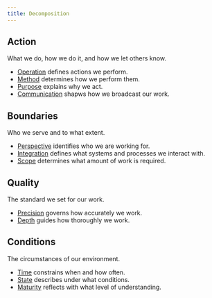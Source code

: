 ```yaml
---
title: Decomposition
---
```


## Action

What we do, how we do it, and how we let others know.

* [Operation](./operation.md) defines actions we perform.
* [Method](./method.md) determines how we perform them.
* [Purpose](./purpose.md) explains why we act.
* [Communication](./communication.md) shapws how we broadcast our work.

## Boundaries

Who we serve and to what extent.

* [Perspective](./perspective.md) identifies who we are working for.
* [Integration](./integration.md) defines what systems and processes we interact with.
* [Scope](./scope.md) determines what amount of work is required.

## Quality

The standard we set for our work.

* [Precision](./precision.md) governs how accurately we work.
* [Depth](./depth.md) guides how thoroughly we work.

## Conditions

The circumstances of our environment.

* [Time](./time.md) constrains when and how often.
* [State](./state.md) describes under what conditions.
* [Maturity](./maturity.md) reflects with what level of understanding.
